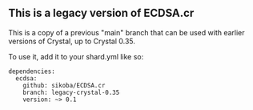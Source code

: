 ## This is a legacy version of ECDSA.cr

This is a copy of a previous "main" branch that can be used with earlier versions of Crystal, up to  Crystal 0.35.

To use it, add it to your shard.yml like so:

```
dependencies:
  ecdsa:
    github: sikoba/ECDSA.cr
    branch: legacy-crystal-0.35
    version: ~> 0.1
```

